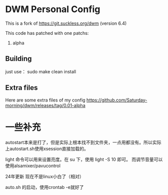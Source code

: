 # DWM Personal Config

This is a fork of https://git.suckless.org/dwm
(version 6.4)

This code has patched with one patchs: 
1. alpha

## Building
just use：
sudo make clean install

## Extra files
Here are some extra files of my config
https://github.com/Saturday-morning/dwm/releases/tag/0.01-alpha

# 一些补充
autostart本来是打了，但是实际上根本找不到文件夹，一点用都没有。所以实际上autostart.sh使用xsession直接加载的。

light 命令可以用来设置亮度。在 su 下，使用 light -S 10 即可。
而调节音量可以使用alsamixer/pavucontrol

24年更新
现在不是linux小白了（相对）

auto.sh 的启动，使用crontab -e就好了
